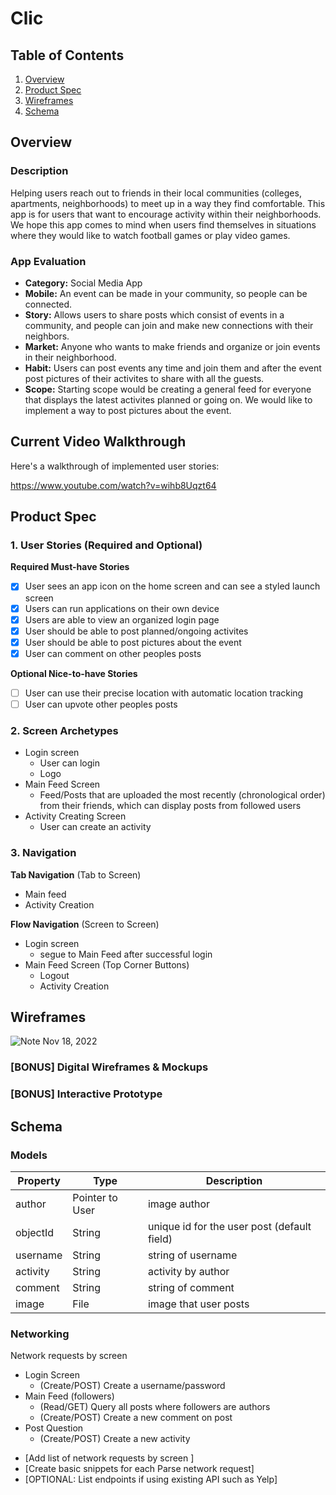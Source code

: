# Clic

## Table of Contents
1. [Overview](#Overview)
1. [Product Spec](#Product-Spec)
1. [Wireframes](#Wireframes)
2. [Schema](#Schema)


## Overview
### Description
Helping users reach out to friends in their local communities (colleges,  apartments, neighborhoods) to meet up in a way they find comfortable.
This app is for users that want to encourage activity within their neighborhoods. We hope this app comes to mind when users find themselves in situations where they would like to watch football games or play video games. 

### App Evaluation
- **Category:** Social Media App
- **Mobile:** An event can be made in your community, so people can be connected.
- **Story:** Allows users to share posts which consist of events in a community, and people can join and make new connections with their neighbors.
- **Market:** Anyone who wants to make friends and organize or join events in their neighborhood. 
- **Habit:** Users can post events any time and join them and after the event post pictures of their activites to share with all the guests. 
- **Scope:** Starting scope would be creating a general feed for everyone that displays the latest activites planned or going on. We would like to implement a way to post pictures about the event. 

## Current Video Walkthrough

Here's a walkthrough of implemented user stories:

https://www.youtube.com/watch?v=wihb8Uqzt64

## Product Spec

### 1. User Stories (Required and Optional)

**Required Must-have Stories**

* [x] User sees an app icon on the home screen and can see a styled launch screen
* [x] Users can run applications on their own device
* [x] Users are able to view an organized login page
* [x] User should be able to post planned/ongoing activites
* [x] User should be able to post pictures about the event
* [x] User can comment on other peoples posts

**Optional Nice-to-have Stories**

* [ ] User can use their precise location with automatic location tracking
* [ ] User can upvote other peoples posts

### 2. Screen Archetypes

* Login screen
   * User can login
   * Logo
* Main Feed Screen
   * Feed/Posts that are uploaded the most recently (chronological order) from their friends, which can display posts from followed users
* Activity Creating Screen
    * User can create an activity

### 3. Navigation

**Tab Navigation** (Tab to Screen)

* Main feed
* Activity Creation

**Flow Navigation** (Screen to Screen)

* Login screen
   * segue to Main Feed after successful login
* Main Feed Screen (Top Corner Buttons)
   * Logout
   * Activity Creation


## Wireframes

![Note Nov 18, 2022](https://user-images.githubusercontent.com/108974230/202836161-5d202340-79e1-4838-a209-bbadd0f090f2.png)


### [BONUS] Digital Wireframes & Mockups

### [BONUS] Interactive Prototype

## Schema 
### Models
| Property      | Type     | Description |
| ------------- | -------- | ------------|
| author        | Pointer to User| image author |
| objectId      | String   | unique id for the user post (default field) |
| username      | String   | string of username
| activity      | String   | activity by author |
| comment       | String   | string of comment |
| image         | File     | image that user posts |

### Networking
Network requests by screen
* Login Screen
    * (Create/POST) Create a username/password
* Main Feed (followers)
    * (Read/GET) Query all posts where followers are authors 
    * (Create/POST) Create a new comment on post
* Post Question
    * (Create/POST) Create a new activity

- [Add list of network requests by screen ]
- [Create basic snippets for each Parse network request]
- [OPTIONAL: List endpoints if using existing API such as Yelp]
